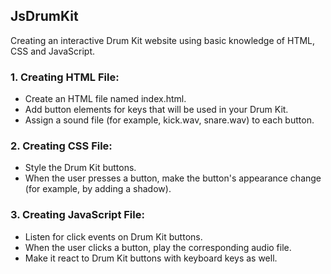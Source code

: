 ## JsDrumKit
Creating an interactive Drum Kit website using basic knowledge of HTML, CSS and JavaScript.
### 1. Creating HTML File:
- Create an HTML file named index.html.
- Add button elements for keys that will be used in your Drum Kit.
- Assign a sound file (for example, kick.wav, snare.wav) to each button.
### 2. Creating CSS File:
- Style the Drum Kit buttons.
- When the user presses a button, make the button's appearance change (for example, by adding a shadow).
### 3. Creating JavaScript File:
- Listen for click events on Drum Kit buttons.
- When the user clicks a button, play the corresponding audio file.
- Make it react to Drum Kit buttons with keyboard keys as well.

